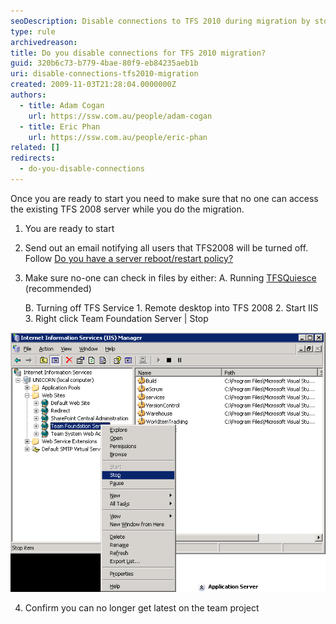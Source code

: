 ```yaml
---
seoDescription: Disable connections to TFS 2010 during migration by stopping file check-ins and confirming no latest updates are possible.
type: rule
archivedreason:
title: Do you disable connections for TFS 2010 migration?
guid: 320b6c73-b779-4bae-80f9-eb84235aeb1b
uri: disable-connections-tfs2010-migration
created: 2009-11-03T21:28:04.0000000Z
authors:
  - title: Adam Cogan
    url: https://ssw.com.au/people/adam-cogan
  - title: Eric Phan
    url: https://ssw.com.au/people/eric-phan
related: []
redirects:
  - do-you-disable-connections
---
```


Once you are ready to start you need to make sure that no one can access the existing TFS 2008 server while you do the migration.

<!--endintro-->

1. You are ready to start
2. Send out an email notifying all users that TFS2008 will be turned off.
   Follow [Do you have a server reboot/restart policy?](/planned-outage-process)
3. Make sure no-one can check in files by either:
   A. Running [TFSQuiesce](https://social.msdn.microsoft.com/Forums/vstudio/en-US/1ec7dc4a-ba2b-4d06-86a3-0924cbe3e919/tfsservicecontrol-quiesce-requirement-for-backups?forum=tfsadmin&WT.mc_id=DOP-MVP-33518) (recommended)

   B. Turning off TFS Service 1. Remote desktop into TFS 2008 2. Start IIS 3. Right click Team Foundation Server | Stop

![Figure: You need to stop anyone checking in files](StopTFSServices.png)

4. Confirm you can no longer get latest on the team project
